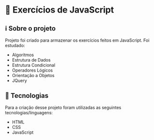 # 📙 Exercícios de JavaScript

## ℹ️ Sobre o projeto 
Projeto foi criado para armazenar os exercícios feitos em JavaScript.
Foi estudado:

- Algoritmos
- Estrutura de Dados
- Estrutura Condicional
- Operadores Lógicos
- Orientação a Objetos
- JQuery

## 🤖 Tecnologias 
Para a criação desse projeto foram utilizadas as seguintes tecnologias/linguagens: 
- HTML
- CSS
- JavaScript
